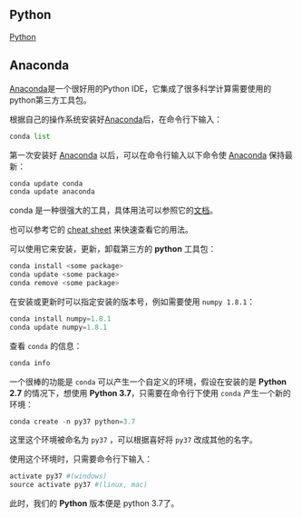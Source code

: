 ## Python

[Python](https://www.python.org/getit/)

## Anaconda

[Anaconda](https://www.anaconda.com/products/individual)是一个很好用的Python IDE，它集成了很多科学计算需要使用的python第三方工具包。

根据自己的操作系统安装好[Anaconda](http://www.continuum.io/downloads)后，在命令行下输入：

```python
conda list 
```

第一次安装好 [Anaconda](http://www.continuum.io/downloads) 以后，可以在命令行输入以下命令使 [Anaconda](http://www.continuum.io/downloads) 保持最新：

```python
conda update conda
conda update anaconda 
```

conda 是一种很强大的工具，具体用法可以参照它的[文档](http://conda.pydata.org/docs/)。

也可以参考它的 [cheat sheet](http://conda.pydata.org/docs/_downloads/conda-cheatsheet.pdf) 来快速查看它的用法。

可以使用它来安装，更新，卸载第三方的 **python** 工具包：

```python
conda install <some package>
conda update <some package>
conda remove <some package> 
```

在安装或更新时可以指定安装的版本号，例如需要使用 `numpy 1.8.1`：

```python
conda install numpy=1.8.1
conda update numpy=1.8.1 
```

查看 `conda` 的信息：

```python
conda info
```

一个很棒的功能是 `conda` 可以产生一个自定义的环境，假设在安装的是 **Python 2.7** 的情况下，想使用 **Python 3.7**，只需要在命令行下使用 `conda` 产生一个新的环境：

```python
conda create -n py37 python=3.7 
```

这里这个环境被命名为 `py37` ，可以根据喜好将 `py37` 改成其他的名字。

使用这个环境时，只需要命令行下输入：

```python
activate py37 #(windows)
source activate py37 #(linux, mac)

```

此时，我们的 **Python** 版本便是 python 3.7了。

